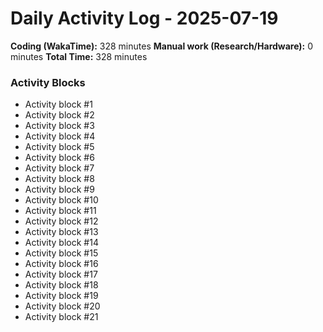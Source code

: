 # Daily Activity Log - 2025-07-19

**Coding (WakaTime):** 328 minutes
**Manual work (Research/Hardware):** 0 minutes
**Total Time:** 328 minutes

### Activity Blocks
- Activity block #1
- Activity block #2
- Activity block #3
- Activity block #4
- Activity block #5
- Activity block #6
- Activity block #7
- Activity block #8
- Activity block #9
- Activity block #10
- Activity block #11
- Activity block #12
- Activity block #13
- Activity block #14
- Activity block #15
- Activity block #16
- Activity block #17
- Activity block #18
- Activity block #19
- Activity block #20
- Activity block #21
